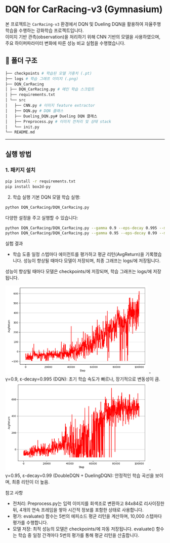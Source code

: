 # DQN for CarRacing-v3 (Gymnasium)

본 프로젝트는 `CarRacing-v3` 환경에서 DQN 및 Dueling DQN을 활용하여 자율주행 학습을 수행하는 강화학습 프로젝트입니다.  
이미지 기반 관측(observation)을 처리하기 위해 CNN 기반의 모델을 사용하였으며, 주요 하이퍼파라미터 변화에 따른 성능 비교 실험을 수행했습니다.

## 📁 폴더 구조
```bash
├── checkpoints # 학습된 모델 가중치 (.pt)
├── logs # 학습 그래프 이미지 (.png)
├── DQN_CarRacing
│ ├── DQN_CarRacing.py # 메인 학습 스크립트
│ ├── requirements.txt
│ └── src
│   ├── CNN.py # 이미지 feature extractor
│   ├── DQN.py # DQN 클래스
│   ├── Dueling_DQN.py# Dueling DQN 클래스
│   ├── Preprocess.py # 이미지 전처리 및 상태 stack
│   └── init.py
└── README.md
```

---

## 실행 방법

### 1. 패키지 설치
```bash
pip install -r requirements.txt
pip install box2d-py
```

2. 학습 실행
기본 DQN 모델 학습 실행:
```bash
python DQN_CarRacing/DQN_CarRacing.py
```

다양한 설정을 주고 실행할 수 있습니다:
```bash
python DQN_CarRacing/DQN_CarRacing.py --gamma 0.9 --eps-decay 0.995 --model DQN
python DQN_CarRacing/DQN_CarRacing.py --gamma 0.95 --eps-decay 0.99 --model DuelingDQN
```
실험 결과
- 학습 도중 일정 스텝마다 에이전트를 평가하고 평균 리턴(AvgReturn)을 기록했습니다. 성능이 향상될 때마다 모델이 저장되며, 최종 그래프는 logs/에 저장됩니다.

성능이 향상될 때마다 모델은 checkpoints/에 저장되며, 학습 그래프는 logs/에 저장됩니다.

<img src="logs/plot_step_0.995_0.9.png" width="450"/>
- γ=0.9, ε-decay=0.995 (DQN): 초기 학습 속도가 빠르나, 장기적으로 변동성이 큼.

<img src="logs/plot_step_0.99_0.95.png" width="450"/>
- γ=0.95, ε-decay=0.99 (DoubleDQN + DuelingDQN): 안정적인 학습 곡선을 보이며, 최종 리턴이 더 높음.


참고 사항
- 전처리: Preprocess.py는 입력 이미지를 회색조로 변환하고 84x84로 리사이징한 뒤, 4개의 연속 프레임을 쌓아 시간적 정보를 포함한 상태로 사용합니다.
- 평가: evaluate() 함수는 5번의 에피소드 평균 리턴을 계산하며, 10,000 스텝마다 평가를 수행합니다.
- 모델 저장: 최적 성능의 모델은 checkpoints/에 자동 저장됩니다.
evaluate() 함수는 학습 중 일정 간격마다 5번의 평가를 통해 평균 리턴을 산출합니다.